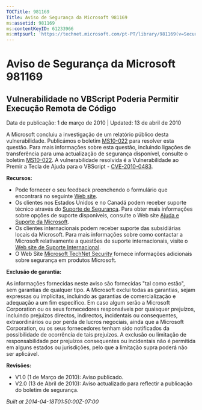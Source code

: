 ```yaml
---
TOCTitle: 981169
Title: Aviso de Segurança da Microsoft 981169
ms:assetid: 981169
ms:contentKeyID: 61233966
ms:mtpsurl: 'https://technet.microsoft.com/pt-PT/library/981169(v=Security.10)'
---
```


Aviso de Segurança da Microsoft 981169
======================================

Vulnerabilidade no VBScript Poderia Permitir Execução Remota de Código
----------------------------------------------------------------------

Data de publicação: 1 de março de 2010 | Updated: 13 de abril de 2010

A Microsoft concluiu a investigação de um relatório público desta vulnerabilidade. Publicámos o boletim [MS10-022](http://go.microsoft.com/fwlink/?linkid=184779) para resolver esta questão. Para mais informações sobre esta questão, incluindo ligações de transferência para uma actualização de segurança disponível, consulte o boletim [MS10-022](http://go.microsoft.com/fwlink/?linkid=184779). A vulnerabilidade resolvida é a Vulnerabilidade ao Premir a Tecla de Ajuda para o VBScript - [CVE-2010-0483](http://www.cve.mitre.org/cgi-bin/cvename.cgi?name=cve-2010-0483).

**Recursos:**

-   Pode fornecer o seu feedback preenchendo o formulário que encontrará no seguinte [Web site](https://support.microsoft.com/common/survey.aspx?scid=sw;en;1257&amp;showpage=1&amp;ws=technet&amp;sd=tech).
-   Os clientes nos Estados Unidos e no Canadá podem receber suporte técnico através do [Suporte de Segurança](http://go.microsoft.com/fwlink/?linkid=21131). Para obter mais informações sobre opções de suporte disponíveis, consulte o Web site [Ajuda e Suporte da Microsoft](http://support.microsoft.com/).
-   Os clientes internacionais podem receber suporte das subsidiárias locais da Microsoft. Para mais informações sobre como contactar a Microsoft relativamente a questões de suporte internacionais, visite o [Web site de Suporte Internacional](http://go.microsoft.com/fwlink/?linkid=21155).
-   O Web Site [Microsoft TechNet Security](http://go.microsoft.com/fwlink/?linkid=21132) fornece informações adicionais sobre segurança em produtos Microsoft.

**Exclusão de garantia:**

As informações fornecidas neste aviso são fornecidas "tal como estão", sem garantias de qualquer tipo. A Microsoft exclui todas as garantias, sejam expressas ou implícitas, incluindo as garantias de comercialização e adequação a um fim específico. Em caso algum serão a Microsoft Corporation ou os seus fornecedores responsáveis por quaisquer prejuízos, incluindo prejuízos directos, indirectos, incidentais ou consequentes, extraordinários ou por perda de lucros negociais, ainda que a Microsoft Corporation, ou os seus fornecedores tenham sido notificados da possibilidade de ocorrência de tais prejuízos. A exclusão ou limitação de responsabilidade por prejuízos consequentes ou incidentais não é permitida em alguns estados ou jurisdições, pelo que a limitação supra poderá não ser aplicável.

**Revisões:**

-   V1.0 (1 de Março de 2010): Aviso publicado.
-   V2.0 (13 de Abril de 2010): Aviso actualizado para reflectir a publicação do boletim de segurança.

*Built at 2014-04-18T01:50:00Z-07:00*
